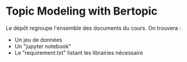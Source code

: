 # Topic Modeling with Bertopic

Le dépôt regroupe l'ensemble des documents du cours. On trouvera :

- Un jeu de données
- Un "jupyter notebook"
- Le "requirement.txt" listant les librairies nécessaire
